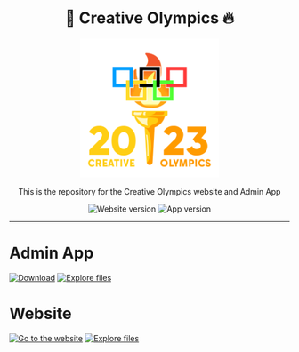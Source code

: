 <div align='center'>
    <h1><b>🐢 Creative Olympics 🔥</b></h1>
    <img src='./website/src/lib/assets/logo/full.gif' width='250' height='250' />
    <p>This is the repository for the Creative Olympics website and Admin App</p>

![Website version](https://badgen.net/badge/Website%20version/Alpha/red?) ![App version](https://badgen.net/badge/App%20version/Alpha/red?)

</div>

---

Admin App
====

[![Download](https://media.discordapp.net/attachments/346737406591893506/1146852924757114960/co.rahmouni.dev_.png)](https://co.rahmouni.dev) [![Explore files](https://media.discordapp.net/attachments/346737406591893506/1146854635550822430/co.rahmouni.dev__2.png)](./website/)

Website
====

[![Go to the website](https://media.discordapp.net/attachments/346737406591893506/1146854960584196246/co.rahmouni.dev__3.png)](https://co.rahmouni.dev) [![Explore files](https://media.discordapp.net/attachments/346737406591893506/1146854635550822430/co.rahmouni.dev__2.png)](./website/)
